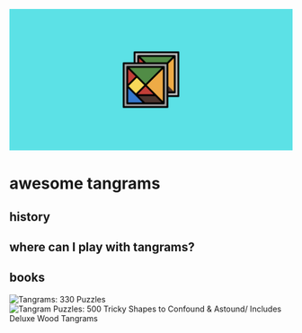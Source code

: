 ![tangrams](https://github.com/aidanastridge/awesome-tangrams/blob/main/awesome-tangrams-banner.png)

# awesome tangrams

## history

## where can I play with tangrams?

## books

![Tangrams: 330 Puzzles](https://www.amazon.com/Tangrams-Puzzles-Dover-Recreational-Math/dp/0486214834/ref=sr_1_4?keywords=tangram+puzzles&qid=1692383585&s=books&sr=1-4)  
![Tangram Puzzles: 500 Tricky Shapes to Confound & Astound/ Includes Deluxe Wood Tangrams](https://www.amazon.com/Tangram-Puzzles-Confound-Astound-Tangrams/dp/080697589X/ref=sr_1_5?keywords=tangram+puzzles&qid=1692383585&s=books&sr=1-5)
